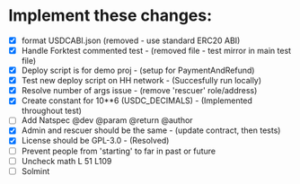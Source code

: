 # Implement these changes:

- [x] format USDCABI.json (removed               - use standard ERC20 ABI)
- [x] Handle Forktest commented test             - (removed file - test mirror in main test file)
- [x] Deploy script is for demo proj             - (setup for PaymentAndRefund)
- [x] Test new deploy script on HH network       - (Succesfully run locally)
- [x] Resolve number of args issue               - (remove 'rescuer' role/address)
- [x] Create constant for 10**6 (USDC_DECIMALS)  - (Implemented throughout test)
- [ ] Add Natspec @dev @param @return @author
- [x] Admin and rescuer should be the same       - (update contract, then tests)
- [x] License should be GPL-3.0                  - (Resolved)
- [ ] Prevent people from 'starting' to far in past or future
- [ ] Uncheck math L 51 L109
- [ ] Solmint
